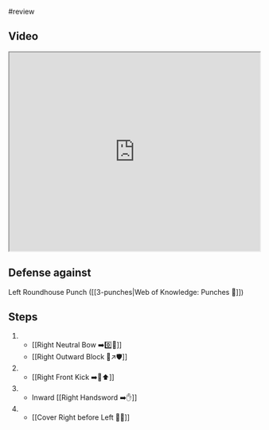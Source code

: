 #review

## Video

<iframe src="https://www.youtube.com/embed/IXZ6kr4VHQw?start=29&end=46" width="100%" height="400"></iframe>

## Defense against

Left Roundhouse Punch ([[3-punches|Web of Knowledge: Punches 👊]])

## Steps

1.  - [[Right Neutral Bow ➡️0️⃣🦶]]
    - [[Right Outward Block 🤛↗️🛡️]]
2.  - [[Right Front Kick ➡️🦶⬆️]]
3.  - Inward [[Right Handsword ➡️✋]]
4.  - [[Cover Right before Left 🦶🔄]]
